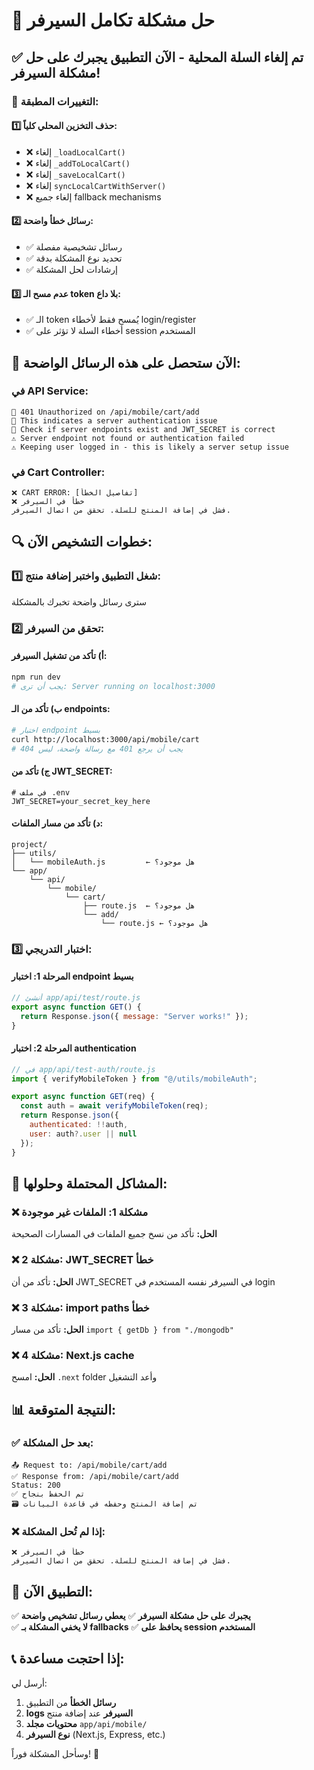 # 🎯 حل مشكلة تكامل السيرفر

## ✅ **تم إلغاء السلة المحلية - الآن التطبيق يجبرك على حل مشكلة السيرفر!**

### 🔧 **التغييرات المطبقة:**

#### 1️⃣ **حذف التخزين المحلي كلياً:**
- ❌ إلغاء `_loadLocalCart()`
- ❌ إلغاء `_addToLocalCart()`  
- ❌ إلغاء `_saveLocalCart()`
- ❌ إلغاء `syncLocalCartWithServer()`
- ❌ إلغاء جميع fallback mechanisms

#### 2️⃣ **رسائل خطأ واضحة:**
- ✅ رسائل تشخيصية مفصلة
- ✅ تحديد نوع المشكلة بدقة
- ✅ إرشادات لحل المشكلة

#### 3️⃣ **عدم مسح الـ token بلا داع:**
- ✅ الـ token يُمسح فقط لأخطاء login/register
- ✅ أخطاء السلة لا تؤثر على session المستخدم

## 🚨 **الآن ستحصل على هذه الرسائل الواضحة:**

### **في API Service:**
```
🚫 401 Unauthorized on /api/mobile/cart/add
🚫 This indicates a server authentication issue  
🚫 Check if server endpoints exist and JWT_SECRET is correct
⚠️ Server endpoint not found or authentication failed
⚠️ Keeping user logged in - this is likely a server setup issue
```

### **في Cart Controller:**
```
❌ CART ERROR: [تفاصيل الخطأ]
❌ خطأ في السيرفر
فشل في إضافة المنتج للسلة. تحقق من اتصال السيرفر.
```

## 🔍 **خطوات التشخيص الآن:**

### 1️⃣ **شغل التطبيق واختبر إضافة منتج:**
سترى رسائل واضحة تخبرك بالمشكلة

### 2️⃣ **تحقق من السيرفر:**

#### **أ) تأكد من تشغيل السيرفر:**
```bash
npm run dev
# يجب أن ترى: Server running on localhost:3000
```

#### **ب) تأكد من الـ endpoints:**
```bash
# اختبار endpoint بسيط
curl http://localhost:3000/api/mobile/cart
# يجب أن يرجع 401 مع رسالة واضحة، ليس 404
```

#### **ج) تأكد من JWT_SECRET:**
```env
# في ملف .env
JWT_SECRET=your_secret_key_here
```

#### **د) تأكد من مسار الملفات:**
```
project/
├── utils/
│   └── mobileAuth.js         ← هل موجود؟
└── app/
    └── api/
        └── mobile/
            └── cart/
                ├── route.js  ← هل موجود؟
                └── add/
                    └── route.js ← هل موجود؟
```

### 3️⃣ **اختبار التدريجي:**

#### **المرحلة 1: اختبار endpoint بسيط**
```javascript
// أنشئ app/api/test/route.js
export async function GET() {
  return Response.json({ message: "Server works!" });
}
```

#### **المرحلة 2: اختبار authentication**
```javascript  
// في app/api/test-auth/route.js
import { verifyMobileToken } from "@/utils/mobileAuth";

export async function GET(req) {
  const auth = await verifyMobileToken(req);
  return Response.json({ 
    authenticated: !!auth,
    user: auth?.user || null 
  });
}
```

## 🎯 **المشاكل المحتملة وحلولها:**

### ❌ **مشكلة 1: الملفات غير موجودة**
**الحل:** تأكد من نسخ جميع الملفات في المسارات الصحيحة

### ❌ **مشكلة 2: JWT_SECRET خطأ**  
**الحل:** تأكد من أن JWT_SECRET في السيرفر نفسه المستخدم في login

### ❌ **مشكلة 3: import paths خطأ**
**الحل:** تأكد من مسار `import { getDb } from "./mongodb"`

### ❌ **مشكلة 4: Next.js cache**
**الحل:** امسح `.next` folder وأعد التشغيل

## 📊 **النتيجة المتوقعة:**

### ✅ **بعد حل المشكلة:**
```
📤 Request to: /api/mobile/cart/add
✅ Response from: /api/mobile/cart/add  
Status: 200
✅ تم الحفظ بنجاح
🗃️ تم إضافة المنتج وحفظه في قاعدة البيانات
```

### ❌ **إذا لم تُحل المشكلة:**
```
❌ خطأ في السيرفر
فشل في إضافة المنتج للسلة. تحقق من اتصال السيرفر.
```

## 🚀 **التطبيق الآن:**

✅ **يجبرك على حل مشكلة السيرفر**
✅ **يعطي رسائل تشخيص واضحة**  
✅ **لا يخفي المشكلة بـ fallbacks**
✅ **يحافظ على session المستخدم**

## 📞 **إذا احتجت مساعدة:**

أرسل لي:
1. **رسائل الخطأ** من التطبيق
2. **logs السيرفر** عند إضافة منتج
3. **محتويات مجلد** `app/api/mobile/`
4. **نوع السيرفر** (Next.js, Express, etc.)

وسأحل المشكلة فوراً! 🎯
